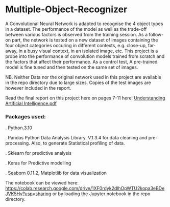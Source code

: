 # Multiple-Object-Recognizer

A Convolutional Neural Network is adapted to recognise the 4 object types in a dataset. The performance of the model as well as the trade-off between various factors is observed from the training session. As a follow-on part, the network is tested on a new dataset of images containing the four object categories occuring in different contexts, e.g. close-up, far-away, in a busy visual context, in an isolated image, etc. This project is a probe into the performance of convolution models trained from scratch and the factors that affect their performance. As a control test, A pre-trained model is fine tuned and then tested on the same set of images.  

NB. Neither Data nor the original network used in this project are available in the repo directory due to large sizes. Copies of the test images are however included in the report. 

Read the final report on this project here on pages 7-11 here: [Understanding Artificial Intelligence.pdf](https://github.com/Onikenny/Water-Quality-Analysis/files/7925211/Understanding.Artificial.Intelligence.pdf)


### Packages used:
.         Python.3.10 

.         Pandas Python Data Analysis Library. V.1.3.4 for data cleaning and pre-processing. Also, to generate Statistical profiling of data.

.         Sklearn for predictive analysis

.         Keras for Predictive modelling

.         Seaborn 0.11.2, Matplotlib for data visualization

The notebook can be viewed here: https://colab.research.google.com/drive/1XF0rdyk2dlhOpWTU2kopa3eBDeJVK5Hv?usp=sharing or by loading the Jupyter notebook in the repo directory.
